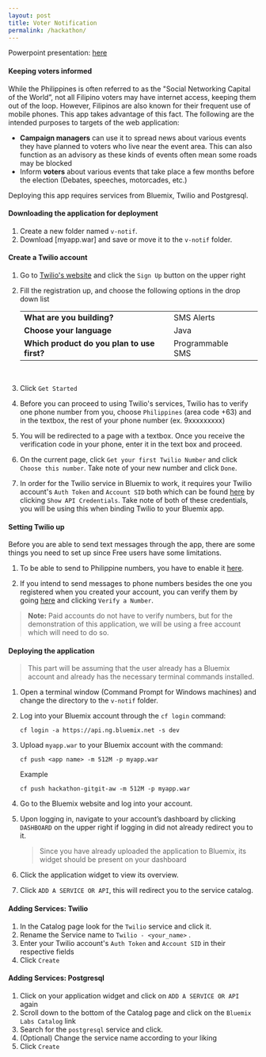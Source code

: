 ```yaml
---
layout: post
title: Voter Notification
permalink: /hackathon/
---
```


Powerpoint presentation: [here](https://github.com/trishcaburian/trishcaburian.github.io/raw/master/Voter%20Notification%20Web%20App.pptx)
#### Keeping voters informed
While the Philippines is often referred to as the "Social Networking Capital of the World”, not all Filipino voters may have internet access, keeping them out of the loop. However, Filipinos are also known for their frequent use of mobile phones. This app takes advantage of this fact. 
The following are the intended purposes  to targets of the web application:

 - **Campaign managers** can use it to spread news about various events they have planned to voters who live near the event area.
This can also function as an advisory as these kinds of events often mean some roads may be blocked 
 - Inform **voters** about various events that take place a few months before the election (Debates, speeches, motorcades, etc.)

Deploying this app requires services from Bluemix, Twilio and Postgresql.

#### Downloading the application for deployment
 1. Create a new folder named `v-notif`. 
 2. Download [myapp.war] and save or move it to the `v-notif` folder.

#### Create a Twilio account
1. Go to [Twilio's website](https://www.twilio.com) and click the `Sign Up` button on the upper right

2.  Fill the registration up, and choose the following options in the drop down list

	||||
	|---|---|---|
	| **What are you building?** | SMS Alerts|
	| **Choose your language** | Java |
	| **Which product do you plan to use first?** | Programmable SMS |
	
	<br>
4. Click `Get Started`

5. Before you can proceed to using Twilio's services, Twilio has to verify one phone number from you, choose `Philippines` (area code +63) and in the textbox, the rest of your phone number (ex. 9xxxxxxxxx)

6. You will be redirected to a page with a textbox. Once you receive the verification code in your phone, enter it in the text box and proceed.

8. On the current page, click `Get your first Twilio Number` and click `Choose this number`. Take note of your new number and click `Done`.

9.  In order for the Twilio service in Bluemix to work, it requires your Twilio account's `Auth Token` and `Account SID` both which can be found [here](https://www.twilio.com/user/account) by clicking `Show API Credentials`. Take note of both of these credentials, you will be using this when binding Twilio to your Bluemix app.

#### Setting Twilio up
Before you are able to send text messages through the app, there are some things you need to set up since Free users have some limitations.

1. To be able to send to Philippine numbers, you have to enable it [here](https://www.twilio.com/user/account/settings/international/sms).

2. If you intend to send messages to phone numbers besides the one you registered when you created your account, you can verify them by going [here](https://www.twilio.com/user/account/phone-numbers/verified) and clicking `Verify a Number`.

> **Note:** Paid accounts do not have to verify numbers, but for the demonstration of this application, we will be using a free account which will need to do so.


#### Deploying the application

> This part will be assuming that the user already has a Bluemix account and already has the necessary terminal commands installed.

1. Open a terminal window (Command Prompt for Windows machines) and change the directory to the `v-notif` folder.
2. Log into your Bluemix account through the `cf login` command:

	````
	cf login -a https://api.ng.bluemix.net -s dev
	````
	
3. Upload `myapp.war` to your Bluemix account with the command:

	````
	cf push <app name> -m 512M -p myapp.war 
	````
	Example
	````
	cf push hackathon-gitgit-aw -m 512M -p myapp.war
	````
4. Go to the Bluemix website and log into your account.
5. Upon logging in, navigate to your account’s dashboard by clicking `DASHBOARD` on the upper right if logging in did not already redirect you to it.

	> Since you have already uploaded the application to Bluemix, its widget should be present on your dashboard

6.  Click the application widget to view its overview.
7. Click `ADD A SERVICE OR API`, this will redirect you to the service catalog.

#### Adding Services: Twilio
1. In the Catalog page look for the `Twilio` service and click it.
2. Rename the Service name to `Twilio - <your_name>` .
3. Enter your Twilio account's `Auth Token` and `Account SID` in their respective fields
4. Click `Create`

#### Adding Services: Postgresql

 1. Click on your application widget and click on `ADD A SERVICE OR API` again
 2. Scroll down to the bottom of the Catalog page and click on the `Bluemix Labs Catalog` link
 3. Search for the `postgresql` service and click.
 4.  (Optional) Change the service name according to your liking
 5.  Click `Create` 
